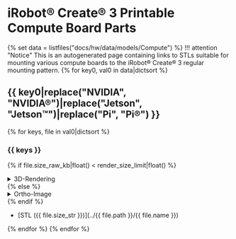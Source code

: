 # iRobot® Create® 3 Printable Compute Board Parts
{% set data = listfiles("docs/hw/data/models/Compute") %}
!!! attention "Notice"
    This is an autogenerated page containing links to STLs suitable for mounting various compute boards to the iRobot® Create® 3 regular mounting pattern.
{% for key0, val0 in data|dictsort %}
## {{ key0|replace("NVIDIA", "NVIDIA®")|replace("Jetson", "Jetson™")|replace("Pi", "Pi®") }}
  {% for keys, file in val0|dictsort %}
### {{ keys }}
{% if file.size_raw_kb|float() < render_size_limit|float() %}
<details>
  <summary>3D-Rendering</summary>

  <script src="https://embed.github.com/view/3d/{{ org }}/create3_docs/{{ branch }}/docs/{{ file.path }}/{{ file.name }}"></script>

</details>
{% else %}
<details>
  <summary>Ortho-Image</summary>

  <img src="../../{{ file.path}}/{{ file.name|replace(file.extension, "png") }}"></img>

</details>
{% endif %}



* [STL ({{ file.size_str }})](../{{ file.path }}/{{ file.name }})

{% endfor %}
{% endfor %}

[^1]: All trademarks mentioned are the property of their respective owners.